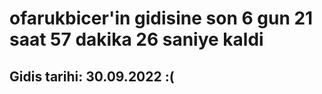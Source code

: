 # ofarukbicer'in gidisine son 6 gun 21 saat 57 dakika 26 saniye kaldi

## Gidis tarihi: 30.09.2022 :(